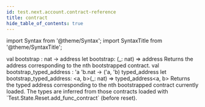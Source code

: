 ```yaml
---
id: test.next.account.contract-reference
title: contract
hide_table_of_contents: true
---
```

import Syntax from '@theme/Syntax';
import SyntaxTitle from '@theme/SyntaxTitle';



<SyntaxTitle syntax="cameligo">
val bootstrap : nat -&gt; address
</SyntaxTitle>
<SyntaxTitle syntax="jsligo">
let bootstrap: (&#95;: nat) =&gt; address
</SyntaxTitle>
Returns the address corresponding to the nth bootstrapped
          contract.


<SyntaxTitle syntax="cameligo">
val bootstrap&#95;typed&#95;address : &#39;a &#39;b.nat -&gt; (&#39;a, &#39;b) typed&#95;address
</SyntaxTitle>
<SyntaxTitle syntax="jsligo">
let bootstrap&#95;typed&#95;address: &lt;a, b&gt;(&#95;: nat) =&gt; typed&#95;address&lt;a, b&gt;
</SyntaxTitle>
Returns the typed address corresponding to the nth bootstrapped
          contract currently loaded. The types are inferred from those
          contracts loaded with `Test.State.Reset.add_func_contract`
	  (before reset).
